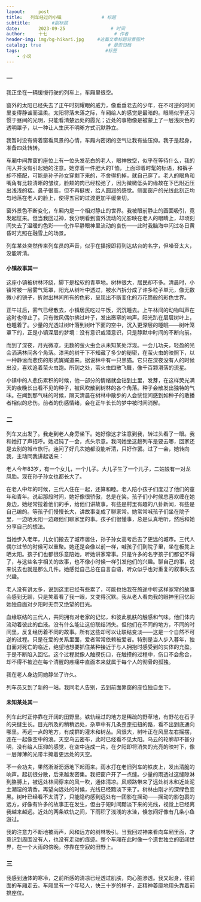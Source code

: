 ```yaml
---
layout:     post                       
title:   列车经过的小镇               # 标题
subtitle:        #副标题
date:       2023-09-25                 # 时间
author:     十七                         # 作者
header-img: img/bg-hikari.jpg     #这篇文章标题背景图片
catalog: true                         # 是否归档
tags:                                #标签
    - 小说
---
```

### 一

我正坐在一辆缓慢行驶的列车上，车厢里很空。

窗外的太阳已经失去了正午时刻耀眼的威力，像垂垂老去的少年，在不可逆的时间里变得静谧而温柔。太阳将落未落之际，车厢给人的感觉是最暗的。眼睛似乎还习惯于昼间的光明，只能看清楚远处的霞光；近处的事物像是被蒙上了一层浅灰色的透明罩子，以一种让人生厌不明晰方式沉默静立。

我暂时没有倚着窗看风景的心情，车厢内密闭的空气让我有些压抑。我于是起身，准备四处转转。

车厢中间靠窗的座位上有一位头发花白的老人，眼神放空，似乎在等待什么，我的闯入并没有引起她的注意。她穿着一件肥大的T恤，上面印着时髦的标语，和裤子却不搭配，可能是孙子孙女穿剩下来的，不舍得扔掉，就自己穿了。老人的眼角和嘴角有比较清晰的皱纹，脸颊的肉已经松弛了，因为微微低头的缘故在下巴附近压出浅浅的褶。鼻子很高，但不再挺拔，给人圆润的感觉。侧面窗户的光线此刻正均匀地落在老人的脸上，使得五官的过渡更加平缓亲切。

窗外景色不断变化，车厢内是一个相对静止的世界。我被眼前静止的画面吸引，竟发起怔来。但当我回过神，我分明看到窗外流动的光影映在老人的眼睛上，却顷刻间失去了温暖的色彩——化作平静眼神里流动的哀伤——此时我脑海中闪过冬日黄昏时光照在融雪上的场景。

列车某处突然传来列车员的声音，似乎在播报即将到达站台的名字，但噪音太大，没能听清。

#### 小镇故事其一

这座小镇被树林环绕，脚下是松软的青草地。树林很大，居民却不多。清晨时，小镇常被一层雾气笼罩，阳光从树叶中透过，被水汽拆分成了许多粒子单元，像无数微小的镜子，折射出林间所有的色彩，呈现出不断变化的万花筒般的彩色世界。

正午过后，雾气已经散去，小镇居民吃过午饭，沉沉睡去。上午林间的动物叫声在这时也停止了。只有微风偶尔拂过叶子，发出窸窣的响声。阳光趴在层层树叶上，也睡着了。少量的光透过树叶落到树叶下面的空中，沉入更深层的睡眠——树叶笼罩下的，正是小镇深层的梦境：没有意识或潜意识，只是静默中时间的不断向前。

而到了深夜，月光微凉，无数的萤火虫会从未知某处浮现。一会儿功夫，轻盈的光会洒满林间各个角落。漆黑的树干下不知藏了多少的秘密，在萤火虫的映照下，以一种静谧而悲伤的形式娓娓道来。据说林中有一只黑猫。它只在深夜没有人的时候出没，喜欢追着萤火虫跑。所到之处，萤火虫四散飞舞，像千百颗滑落的流星。

小镇中的人悲伤累积的时候，他一部分的情绪就会钻到土里，发芽，在这样荧光满天的夜晚长出看不见的种子，被风吹散到树林的各个角落。种子会散发出独特的气味。在闻到那气味的时候，隔天清晨在树林中散步的人会恍惚间感到如种子的散播者相似的悲伤。前者的伤感情绪，会在正午长长的梦中被时间消解。

### 二

列车又出发了。我走到老人身旁坐下。她好像这才注意到我，转过头看了一眼。我和她打了声招呼。她迟钝了一会，点头示意。我问她坐这趟列车是要去哪，回家还是去别的城市旅行。连问了好几次她都没能听清，只好作罢。过了一会，她转向我，主动同我讲起话来：

老人今年83岁，有一个女儿，一个儿子。大儿子生了一个儿子，二姑娘有一对龙凤胎。现在孙子孙女也都长大了。

在老人中年的时候，三代人住在一起，还算和睦。老人陪小孩子们度过了他们的童年和青年。说起那段时间，她好像很骄傲，总是在笑。孩子们小时候总喜欢缠在她身边，她经常拉着他们的手，给他们讲故事。有些是村里有趣的八卦新闻，有些是自己编的。等孩子们慢慢长大，讲故事变成了聊家常。她常常喊孩子们坐在院子里，一边晒太阳一边跟他们聊家里的事。孩子们很懂事，总是认真地听，然后和她分享自己的想法。

当她步入老年，儿女们搬去了城市居住，孙子孙女高考后去了更远的城市。三代人偶尔过节的时候可以重聚。她还是会像以前一样，喊孩子们到院子里，坐在板凳上晒太阳。孩子们也都很乐意陪她，听她讲家常事。只是许多的名字孩子们都记不得了，与这些名字相关的故事，也不像小时候一样引发他们的兴趣。聊自己的事，说来说去也就是那么几件。她感觉自己总在自言自语，听众似乎也对重复的叙事失去兴趣。

老人没有讲太多，说到这里已经有些累了，可能也怕我在旅途中听这样家常的故事会感到无聊，只是笑着看了我一眼，又变得沉默。我从老人看向我的眼神里回忆起她独自面对夕阳时无奈又绝望的目光。

血缘联结的三代人，共同拥有对老家的记忆，和彼此肌肤的触感和气味。他们体内流动着彼此的血液。没有什么能让这份联结消失。但他们在不同的地方，不同的时间里，反复经历着不同的故事。所有这些却可以让联结变淡——这是一个自然不可逆的过程。只是在爱的关系里面，爱者常常依赖被爱者。特别是当人步入暮年，独自面对死亡的临近，绝望地想要抓住某种接近于与人拥抱时感受到的实体的充盈。于是不断陷入回忆。这个过程就像人触摸伤口，在触摸的过程中，伤口不会愈合，却不得不被迫在每个清醒的疼痛中直面本来就属于每个人的彻骨的孤独。

我在老人身边同她静坐了许久。

列车员又到了新的一站。我同老人告别，去到前面靠窗的座位独自坐下。

#### 未知某处其一

列车此时正停靠在开阔的田野里。铁轨经过的地方是稀疏的野草地，有野花在石子的夹缝生长。目光所及的稍稍远处，杂草中有几条歪歪扭扭的路，看不出到底通向哪里。再远一点的地方，有成群的灌木和树丛。风很大，树叶正在风里左右摇摆，连在一起像空中的浪。天空乌云密布，此时已经看不见太阳。乌云的轮廓却不甚分明，没有给人压抑的感觉，在空中连成一片。在夕阳即将消失的光亮的映衬下，像一层薄薄的光带半掩着更远处的天空。

不一会功夫，果然淅淅沥沥地下起雨来。雨水打在老旧列车的铁皮上，发出清脆的响声。起初很分散，后来越发密集。我把窗户开了一点缝。少量的雨透过这缝隙淋到胳膊上，被远处林间穿来的风一吹，通体清凉。风顺路带来了远处树木和近处泥土潮湿的清香。再望向远处的时候，光线已经黯淡下来了。树林由刚才的深绿色变黑。树叶已经看不太清了，只能隐约感到远处有一团影在摇动——摇动的影包裹的远方，好像有许多的故事正在发生，但由于短时间黯淡下来的光线，视觉上已经离我越来越远。近处的两条铁轨之间，下雨积了浅浅的水洼，倏忽间好像有几条小鱼游过。

我的注意力不断地被雨声，风和远方的树林吸引。当我回过神来看向车厢里面，才意识到周围没有人，也没有走动的痕迹。整个车厢在此时像一个遗世独立的密闭世界，在一个大雨的傍晚，停靠在空寂的田野上。

### 三

我感到通体的寒冷，之前所感的清凉已经透过肌肤，向心脏渗透。我又起身，往前面的车厢走去。车厢里有一个年轻人，快三十岁的样子，正精神萎靡地用头靠着前排座位。
